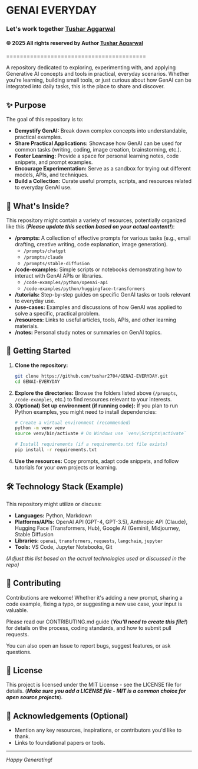 # GENAI EVERYDAY 
### Let's work together [Tushar Aggarwal](https://www.linkedin.com/in/tusharaggarwalinseec/)
#### © 2025 All rights reserved by Author [Tushar Aggarwal](https://www.linkedin.com/in/tusharaggarwalinseec/)
=========================================

A repository dedicated to exploring, experimenting with, and applying Generative AI concepts and tools in practical, everyday scenarios. Whether you're learning, building small tools, or just curious about how GenAI can be integrated into daily tasks, this is the place to share and discover.

## ✨ Purpose

The goal of this repository is to:

*   **Demystify GenAI:** Break down complex concepts into understandable, practical examples.
*   **Share Practical Applications:** Showcase how GenAI can be used for common tasks (writing, coding, image creation, brainstorming, etc.).
*   **Foster Learning:** Provide a space for personal learning notes, code snippets, and prompt examples.
*   **Encourage Experimentation:** Serve as a sandbox for trying out different models, APIs, and techniques.
*   **Build a Collection:** Curate useful prompts, scripts, and resources related to everyday GenAI use.

## 🚀 What's Inside?

This repository might contain a variety of resources, potentially organized like this (***Please update this section based on your actual content!***):

*   **/prompts:** A collection of effective prompts for various tasks (e.g., email drafting, creative writing, code explanation, image generation).
    *   `/prompts/chatgpt`
    *   `/prompts/claude`
    *   `/prompts/stable-diffusion`
*   **/code-examples:** Simple scripts or notebooks demonstrating how to interact with GenAI APIs or libraries.
    *   `/code-examples/python/openai-api`
    *   `/code-examples/python/huggingface-transformers`
*   **/tutorials:** Step-by-step guides on specific GenAI tasks or tools relevant to everyday use.
*   **/use-cases:** Examples and discussions of how GenAI was applied to solve a specific, practical problem.
*   **/resources:** Links to useful articles, tools, APIs, and other learning materials.
*   **/notes:** Personal study notes or summaries on GenAI topics.

## 🏁 Getting Started

1.  **Clone the repository:**
    ```bash
    git clone https://github.com/tushar2704/GENAI-EVERYDAY.git
    cd GENAI-EVERYDAY
    ```
2.  **Explore the directories:** Browse the folders listed above (`/prompts`, `/code-examples`, etc.) to find resources relevant to your interests.
3.  **(Optional) Set up environment (if running code):** If you plan to run Python examples, you might need to install dependencies:
    ```bash
    # Create a virtual environment (recommended)
    python -m venv venv
    source venv/bin/activate # On Windows use `venv\Scripts\activate`

    # Install requirements (if a requirements.txt file exists)
    pip install -r requirements.txt
    ```
4.  **Use the resources:** Copy prompts, adapt code snippets, and follow tutorials for your own projects or learning.

## 🛠️ Technology Stack (Example)

This repository might utilize or discuss:

*   **Languages:** Python, Markdown
*   **Platforms/APIs:** OpenAI API (GPT-4, GPT-3.5), Anthropic API (Claude), Hugging Face (Transformers, Hub), Google AI (Gemini), Midjourney, Stable Diffusion
*   **Libraries:** `openai`, `transformers`, `requests`, `langchain`, `jupyter`
*   **Tools:** VS Code, Jupyter Notebooks, Git

*(Adjust this list based on the actual technologies used or discussed in the repo)*

## 🤝 Contributing

Contributions are welcome! Whether it's adding a new prompt, sharing a code example, fixing a typo, or suggesting a new use case, your input is valuable.

Please read our CONTRIBUTING.md guide (***You'll need to create this file!***) for details on the process, coding standards, and how to submit pull requests.

You can also open an Issue to report bugs, suggest features, or ask questions.

## 📜 License

This project is licensed under the MIT License - see the LICENSE file for details. (***Make sure you add a LICENSE file - MIT is a common choice for open source projects***).

## 🙏 Acknowledgements (Optional)

*   Mention any key resources, inspirations, or contributors you'd like to thank.
*   Links to foundational papers or tools.

---

*Happy Generating!*



